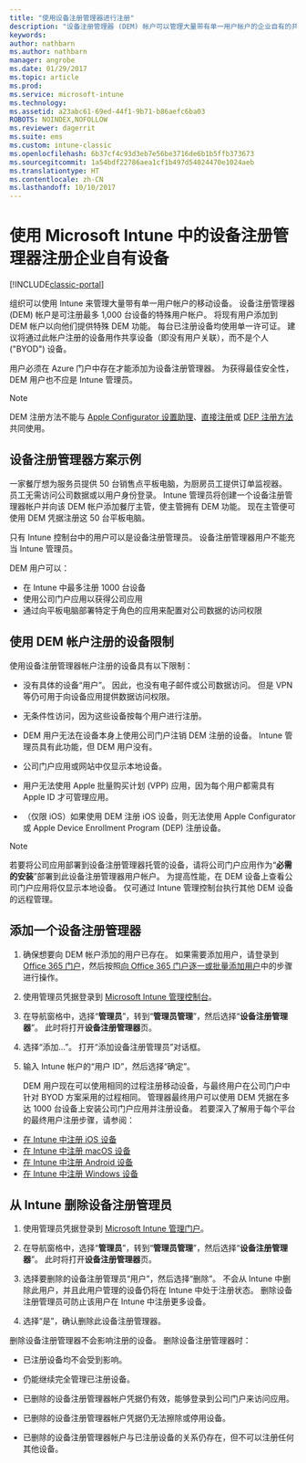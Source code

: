 ```yaml
---
title: "使用设备注册管理器进行注册"
description: "设备注册管理器 (DEM) 帐户可以管理大量带有单一用户帐户的企业自有的共享移动设备。"
keywords: 
author: nathbarn
ms.author: nathbarn
manager: angrobe
ms.date: 01/29/2017
ms.topic: article
ms.prod: 
ms.service: microsoft-intune
ms.technology: 
ms.assetid: a23abc61-69ed-44f1-9b71-b86aefc6ba03
ROBOTS: NOINDEX,NOFOLLOW
ms.reviewer: dagerrit
ms.suite: ems
ms.custom: intune-classic
ms.openlocfilehash: 6b37cf4c93d3eb7e56be3716de6b1b5ffb373673
ms.sourcegitcommit: 1a54bdf22786aea1cf1b497d54024470e1024aeb
ms.translationtype: HT
ms.contentlocale: zh-CN
ms.lasthandoff: 10/10/2017
---
```

# <a name="enroll-corporate-owned-devices-with-the-device-enrollment-manager-in-microsoft-intune"></a>使用 Microsoft Intune 中的设备注册管理器注册企业自有设备

[!INCLUDE[classic-portal](../includes/classic-portal.md)]

组织可以使用 Intune 来管理大量带有单一用户帐户的移动设备。 设备注册管理器 (DEM) 帐户是可注册最多 1,000 台设备的特殊用户帐户。 将现有用户添加到 DEM 帐户以向他们提供特殊 DEM 功能。 每台已注册设备均使用单一许可证。 建议将通过此帐户注册的设备用作共享设备（即没有用户关联），而不是个人 ("BYOD") 设备。  

用户必须在 Azure 门户中存在才能添加为设备注册管理器。 为获得最佳安全性，DEM 用户也不应是 Intune 管理员。

>[!NOTE]
>DEM 注册方法不能与 [Apple Configurator 设置助理](ios-setup-assistant-enrollment-in-microsoft-intune.md)、[直接注册](ios-direct-enrollment-in-microsoft-intune.md)或 [DEP 注册方法](ios-device-enrollment-program-in-microsoft-intune.md)共同使用。

## <a name="example-of-a-device-enrollment-manager-scenario"></a>设备注册管理器方案示例

一家餐厅想为服务员提供 50 台销售点平板电脑，为厨房员工提供订单监视器。 员工无需访问公司数据或以用户身份登录。 Intune 管理员将创建一个设备注册管理器帐户并向该 DEM 帐户添加餐厅主管，使主管拥有 DEM 功能。 现在主管便可使用 DEM 凭据注册这 50 台平板电脑。

只有 Intune 控制台中的用户可以是设备注册管理员。 设备注册管理器用户不能充当 Intune 管理员。

DEM 用户可以：

-   在 Intune 中最多注册 1000 台设备
-   使用公司门户应用以获得公司应用
-   通过向平板电脑部署特定于角色的应用来配置对公司数据的访问权限

## <a name="limitations-of-devices-that-are-enrolled-with-a-dem-account"></a>使用 DEM 帐户注册的设备限制

使用设备注册管理器帐户注册的设备具有以下限制：

  - 没有具体的设备“用户”。 因此，也没有电子邮件或公司数据访问。 但是 VPN 等仍可用于向设备应用提供数据访问权限。

  - 无条件性访问，因为这些设备按每个用户进行注册。

  - DEM 用户无法在设备本身上使用公司门户注销 DEM 注册的设备。 Intune 管理员具有此功能，但 DEM 用户没有。

  - 公司门户应用或网站中仅显示本地设备。

  - 用户无法使用 Apple 批量购买计划 (VPP) 应用，因为每个用户都需具有 Apple ID 才可管理应用。

  - （仅限 iOS）如果使用 DEM 注册 iOS 设备，则无法使用 Apple Configurator 或 Apple Device Enrollment Program (DEP) 注册设备。

> [!NOTE]
> 若要将公司应用部署到设备注册管理器托管的设备，请将公司门户应用作为“**必需的安装**”部署到此设备注册管理器用户帐户。
> 为提高性能，在 DEM 设备上查看公司门户应用将仅显示本地设备。 仅可通过 Intune 管理控制台执行其他 DEM 设备的远程管理。


## <a name="add-a-device-enrollment-manager"></a>添加一个设备注册管理器

1.  确保想要向 DEM 帐户添加的用户已存在。 如果需要添加用户，请登录到 [Office 365 门户](https://go.microsoft.com/fwlink/p/?LinkId=698854)，然后按照[向 Office 365 门户逐一或批量添加用户](https://support.office.com/article/Add-users-individually-or-in-bulk-to-Office-365-Admin-Help-1970f7d6-03b5-442f-b385-5880b9c256ec)中的步骤进行操作。

2.  使用管理员凭据登录到 [Microsoft Intune 管理控制台](https://manage.microsoft.com)。

3.  在导航窗格中，选择“**管理员**”，转到“**管理员管理**”，然后选择“**设备注册管理器**”。 此时将打开**设备注册管理器**页。

4.  选择“添加…”。 打开“添加设备注册管理员”对话框。

5.  输入 Intune 帐户的“用户 ID”，然后选择“确定”。

    DEM 用户现在可以使用相同的过程注册移动设备，与最终用户在公司门户中针对 BYOD 方案采用的过程相同。 管理器最终用户可以使用 DEM 凭据在多达 1000 台设备上安装公司门户应用并注册设备。 若要深入了解用于每个平台的最终用户注册步骤，请参阅：

  - [在 Intune 中注册 iOS 设备](https://docs.microsoft.com/intune-user-help/enroll-your-device-in-intune-ios)
  - [在 Intune 中注册 macOS 设备](https://docs.microsoft.com/intune-user-help/enroll-your-device-in-intune-macos)
  - [在 Intune 中注册 Android 设备](https://docs.microsoft.com/intune-user-help/enroll-your-device-in-intune-android)
  - [在 Intune 中注册 Windows 设备](https://docs.microsoft.com/intune-user-help/enroll-your-device-in-intune-windows)

## <a name="delete-a-device-enrollment-manager-from-intune"></a>从 Intune 删除设备注册管理员

1.  使用管理员凭据登录到 [Microsoft Intune 管理门户](https://manage.microsoft.com)。

2.  在导航窗格中，选择“**管理员**”，转到“**管理员管理**”，然后选择“**设备注册管理器**”。 此时将打开**设备注册管理器**页。

3.  选择要删除的设备注册管理员“用户”，然后选择“删除”。 不会从 Intune 中删除此用户，并且此用户管理的设备仍将在 Intune 中处于注册状态。 删除设备注册管理员可防止该用户在 Intune 中注册更多设备。

4.  选择“是”，确认删除此设备注册管理器。

删除设备注册管理器不会影响注册的设备。 删除设备注册管理器时：

-   已注册设备均不会受到影响。

-   仍能继续完全管理已注册设备。

-   已删除的设备注册管理器帐户凭据仍有效，能够登录到公司门户来访问应用。

-   已删除的设备注册管理器帐户凭据仍无法擦除或停用设备。

-   已删除的设备注册管理器帐户与已注册设备的关系仍存在，但不可以注册任何其他设备。
